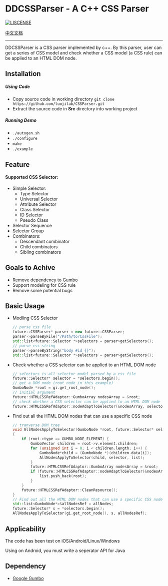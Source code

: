 # DDCSSParser - A C++ CSS Parser

[![LISCENSE](https://camo.githubusercontent.com/99ff4b220c782b6a79fb75b9020a3f610ce0c55f/68747470733a2f2f696d672e736869656c64732e696f2f62616467652f4c6963656e73652d417061636865253230322e302d6f72616e67652e737667)](./LICENSE)

[中文文档](./README.md)

------

DDCSSParser is a CSS parser implemented by c++. By this parser, user can get a series of CSS model and check whether a CSS model (a CSS rule) can be applied to an HTML DOM node.

## Installation

##### Using Code

* Copy source code in working directory `git clone https://github.com/luojilab/CSSParser.git`
* Extract the source code in **Src** directory into working project

##### Running Demo

- `./autogen.sh`
- `./configure`
- `make`
- `./example`

## Feature

#### Supported CSS Selector:

- Simple Selector:
  - Type Selector
  - Universal Selector
  - Attribute Selector
  - Class Selector
  - ID Selector
  - Pseudo Class
- Selector Sequence
- Selector Group
- Combinators:
  - Descendant combinator
  - Child combinators
  - Sibling combinators

## Goals to Achive

* Remove dependency to [Gumbo](https://github.com/google/gumbo-parser)
* Support modeling for CSS rule
* Remove some potential bugs

## Basic Usage

* Modling CSS Selector

  ```c++
  // parse css file
  future::CSSParser* parser = new future::CSSParser;
  parser->parseByFile("/Path/to/CssFile");
  std::list<future::Selector *>selectors = parser>getSelectors();
  // parse css string
  parser->parseByString("body #id {}");
  std::list<future::Selector *>selectors = parser>getSelectors();
  ```

* Check whether a CSS selector can be applied to an HTML DOM node

  ```c++
  // selectors is all selector model parsed by a css file
  future::Selector* selector = *selectors.begin();
  // get a DOM node (root node in this example)
  GumboNode *root = gi.get_root_node();
  // initial argument
  future::HTMLCSSRefAdaptor::GumboArray nodesArray = &root;
  // check whether a CSS selector can be applied to an HTML DOM node
  future::HTMLCSSRefAdaptor::nodeAdaptToSelector(&nodesArray, selector);
  ```

* Find out all the HTML DOM nodes that can use a specific CSS node

  ```c++
  // tranverse DOM tree
  void AllNodesApplyToSelector(GumboNode *root, future::Selector* selector, std::list<GumboNode *>&list)
  {
      if (root->type == GUMBO_NODE_ELEMENT) {
          GumboVector children = root->v.element.children;
          for (unsigned int i = 0; i < children.length; i++) {
              GumboNode*child = (GumboNode *)(children.data[i]);
              AllNodesApplyToSelector(child, selector, list);
          }
          future::HTMLCSSRefAdaptor::GumboArray nodesArray = &root;
          if (future::HTMLCSSRefAdaptor::nodeAdaptToSelector(&nodesArray, selector)) {
              list.push_back(root);
          }
      }
      future::HTMLCSSRefAdaptor::CleanResource();
  }
  // Find out all the HTML DOM nodes that can use a specific CSS node
  std::list<GumboNode*>&allNodesRef = allNodes;
  future::Selector* s = *selectors.begin();
  AllNodesApplyToSelector(gi.get_root_node(), s, allNodesRef);
  ```

## Applicability

The code has been test on iOS/Android/Linux/Windows

Using on Android, you must write a seperator API for Java

## Dependency

* [Google Gumbo](https://github.com/google/gumbo-parser)